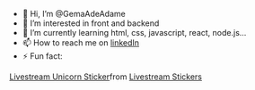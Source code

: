 - 👋 Hi, I’m @GemaAdeAdame
- 👀 I’m interested in front and backend
- 🌱 I’m currently learning html, css, javascript, react, node.js...
- 📫 How to reach me on [linkedIn](https://www.linkedin.com/in/gema-adame-prudencio/)
- ⚡ Fun fact: 

<!---
GemaAdeAdame/GemaAdeAdame is a ✨ special ✨ repository because its `README.md` (this file) appears on your GitHub profile.
You can click the Preview link to take a look at your changes.
--->
<div class="tenor-gif-embed" data-postid="18252187" data-share-method="host" data-aspect-ratio="1.09966" data-width="100%"><a href="https://tenor.com/view/livestream-unicorn-unicorns-running-cute-gif-18252187">Livestream Unicorn Sticker</a>from <a href="https://tenor.com/search/livestream-stickers">Livestream Stickers</a></div> <script type="text/javascript" async src="https://tenor.com/embed.js"></script>
